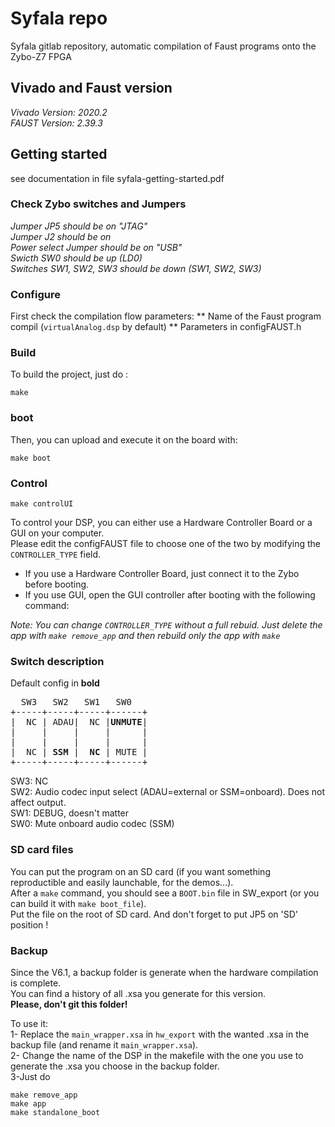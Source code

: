 
# Syfala repo
 
Syfala gitlab repository, automatic compilation of  Faust programs onto the Zybo-Z7 FPGA 


## Vivado and Faust version 

*Vivado Version: 2020.2*  
*FAUST Version: 2.39.3*

## Getting started
see documentation in file syfala-getting-started.pdf

### Check Zybo switches and Jumpers
*Jumper JP5 should be on "JTAG"*  
*Jumper J2 should be on*  
*Power select Jumper should be on "USB"*  
*Swicth SW0 should be up (LD0)*  
*Switches SW1, SW2, SW3 should be down (SW1, SW2, SW3)*  

### Configure

First check the compilation flow parameters: 
** Name of the Faust program compil (``virtualAnalog.dsp`` by default)
** Parameters in configFAUST.h

### Build

To build the project, just do :  

```
make
```
  
### boot

Then, you can upload and execute it on the board with:  

```
make boot
```
  

### Control


```
make controlUI

```

To control your DSP, you can either use a Hardware Controller Board or a GUI on your computer.  
Please edit the configFAUST file to choose one of the two by modifying the `CONTROLLER_TYPE` field.  
  
- If you use a Hardware Controller Board, just connect it to the Zybo before booting.  
- If you use GUI, open the GUI controller after booting with the following command:

*Note: You can change `CONTROLLER_TYPE` without a full rebuid. Just delete the app with `make remove_app` and then rebuild only the app with `make`*



### Switch description
Default config in **bold**  
<pre>
  SW3   SW2   SW1   SW0
+-----+-----+-----+------+
|  NC | ADAU|  NC |<b>UNMUTE</b>|
|     |     |     |      |
|     |     |     |      |
|  NC | <b>SSM</b> |  <b>NC</b> | MUTE |
+-----+-----+-----+------+
</pre>
  
SW3: NC  
SW2: Audio codec input select (ADAU=external or SSM=onboard). Does not affect output.  
SW1: DEBUG, doesn't matter  
SW0: Mute onboard audio codec (SSM)  


### SD card files

You can put the program on an SD card (if you want something reproductible and easily launchable, for the demos...).  
After a `make` command, you should see a `BOOT.bin` file in SW_export (or you can build it with `make boot_file`).  
Put the file on the root of SD card. And don't forget to put JP5 on 'SD' position !  

### Backup

Since the V6.1, a backup folder is generate when the hardware compilation is complete.  
You can find a history of all .xsa you generate for this version.  
**Please, don't git this folder!**  
  
To use it:  
1- Replace the `main_wrapper.xsa` in `hw_export` with the wanted .xsa in the backup file (and rename it `main_wrapper.xsa`).  
2- Change the name of the DSP in the makefile with the one you use to generate the .xsa you choose in the backup folder.  
3-Just do
```
make remove_app
make app
make standalone_boot
```
